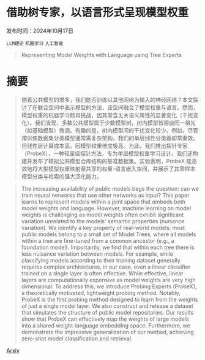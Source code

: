 # 借助树专家，以语言形式呈现模型权重

发布时间：2024年10月17日

`LLM理论` `机器学习` `人工智能`

> Representing Model Weights with Language using Tree Experts

# 摘要

> 随着公共模型的增多，我们能否训练以其他网络为输入的神经网络？本文探讨了在联合空间中表示模型的方法，该空间融合了模型权重与语言。然而，模型权重的机器学习颇具挑战，因其常含无关语义属性的显著变化（干扰变化）。我们发现，多数公共模型属于少数模型树，树内模型皆源自同一祖先（如基础模型）微调。有趣的是，树内模型间的干扰变化较少。例如，尽管按训练数据集分类模型通常需复杂架构，我们的单层线性分类器却常奏效。但线性层计算成本高，因模型权重维度极高。为此，我们推出探针专家（ProbeX），一种轻量级探针方法，专为单层模型权重学习设计。我们还构建并发布了模拟公共模型仓库结构的基准数据集。实验表明，ProbeX 能高效地将大型模型权重映射至共享的权重-语言嵌入空间，并展示了其零样本模型分类与检索的强大泛化能力。

> The increasing availability of public models begs the question: can we train neural networks that use other networks as input? This paper learns to represent models within a joint space that embeds both model weights and language. However, machine learning on model weights is challenging as model weights often exhibit significant variation unrelated to the models' semantic properties (nuisance variation). We identify a key property of real-world models: most public models belong to a small set of Model Trees, where all models within a tree are fine-tuned from a common ancestor (e.g., a foundation model). Importantly, we find that within each tree there is less nuisance variation between models. For example, while classifying models according to their training dataset generally requires complex architectures, in our case, even a linear classifier trained on a single layer is often effective. While effective, linear layers are computationally expensive as model weights are very high dimensional. To address this, we introduce Probing Experts (ProbeX), a theoretically motivated, lightweight probing method. Notably, ProbeX is the first probing method designed to learn from the weights of just a single model layer. We also construct and release a dataset that simulates the structure of public model repositories. Our results show that ProbeX can effectively map the weights of large models into a shared weight-language embedding space. Furthermore, we demonstrate the impressive generalization of our method, achieving zero-shot model classification and retrieval.

[Arxiv](https://arxiv.org/abs/2410.13569)